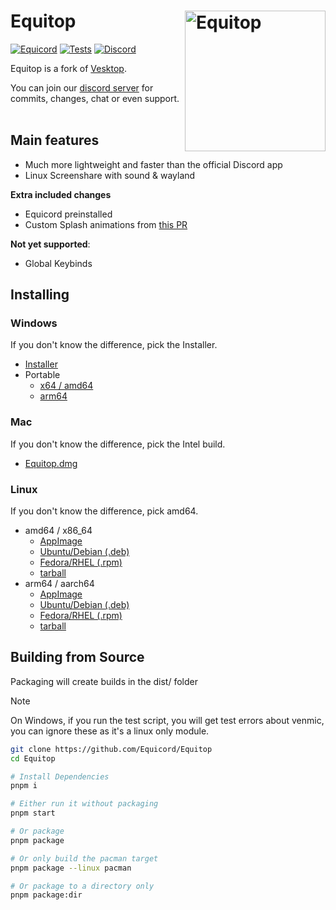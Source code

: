 # Equitop [<img src="https://avatars.githubusercontent.com/u/150590884" width="225" align="right" alt="Equitop">](https://github.com/Equicord/Equitop)

[![Equicord](https://img.shields.io/badge/Equicord-green?style=flat)](https://github.com/Equicord/Equitop)
[![Tests](https://github.com/Equicord/Equitop/actions/workflows/test.yml/badge.svg?branch=main)](https://github.com/Equicord/Equitop/actions/workflows/test.yml)
[![Discord](https://img.shields.io/discord/1207691698386501634.svg?color=768AD4&label=Discord&logo=discord&logoColor=white)](https://discord.gg/5Xh2W87egW)

Equitop is a fork of [Vesktop](https://github.com/Vencord/Vesktop).

You can join our [discord server](https://discord.gg/5Xh2W87egW) for commits, changes, chat or even support.<br></br>

## Main features

-   Much more lightweight and faster than the official Discord app
-   Linux Screenshare with sound & wayland

**Extra included changes**

-   Equicord preinstalled
-   Custom Splash animations from [this PR](https://github.com/Vencord/Vesktop/pull/355)

**Not yet supported**:

-   Global Keybinds

## Installing

### Windows

If you don't know the difference, pick the Installer.

-   [Installer](https://github.com/Equicord/Equitop/releases/latest/download/Equitop-Setup-2.0.0.exe)
-   Portable
    -   [x64 / amd64](<(https://github.com/Equicord/Equitop/releases/latest/download/Equitop-2.0.0-win.zip)>)
    -   [arm64](https://github.com/Equicord/Equitop/releases/download/v2.0.0/Equitop-2.0.0-arm64-win.zip)

### Mac

If you don't know the difference, pick the Intel build.

-   [Equitop.dmg](https://github.com/Equicord/Equitop/releases/download/v2.0.0/Equitop-2.0.0-universal.dmg)

### Linux

If you don't know the difference, pick amd64.

-   amd64 / x86_64
    -   [AppImage](https://github.com/Equicord/Equitop/releases/latest/download/Equitop-2.0.0.AppImage)
    -   [Ubuntu/Debian (.deb)](https://github.com/Equicord/Equitop/releases/latest/download/equitop_2.0.0_amd64.deb)
    -   [Fedora/RHEL (.rpm)](https://github.com/Equicord/Equitop/releases/latest/download/equitop-2.0.0.x86_64.rpm)
    -   [tarball](https://github.com/Equicord/Equitop/releases/latest/download/equitop-2.0.0.tar.gz)
-   arm64 / aarch64
    -   [AppImage](https://github.com/Equicord/Equitop/releases/latest/download/Equitop-2.0.0-arm64.AppImage)
    -   [Ubuntu/Debian (.deb)](https://github.com/Equicord/Equitop/releases/latest/download/equitop_2.0.0_arm64.deb)
    -   [Fedora/RHEL (.rpm)](https://github.com/Equicord/Equitop/releases/latest/download/equitop-2.0.0.aarch64.rpm)
    -   [tarball](https://github.com/Equicord/Equitop/releases/latest/download/equitop-2.0.0-arm64.tar.gz)

## Building from Source

Packaging will create builds in the dist/ folder

> [!NOTE]
> On Windows, if you run the test script, you will get test errors about venmic, you can ignore these as it's a linux only module.

```sh
git clone https://github.com/Equicord/Equitop
cd Equitop

# Install Dependencies
pnpm i

# Either run it without packaging
pnpm start

# Or package
pnpm package

# Or only build the pacman target
pnpm package --linux pacman

# Or package to a directory only
pnpm package:dir
```
